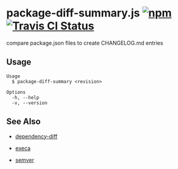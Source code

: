 # package-diff-summary.js [![npm](https://img.shields.io/npm/v/package-diff-summary.svg?maxAge=2592000)](https://www.npmjs.com/package/package-diff-summary) [![Travis CI Status](https://travis-ci.org/jokeyrhyme/package-diff-summary.js.svg?branch=master)](https://travis-ci.org/jokeyrhyme/package-diff-summary.js)

compare package.json files to create CHANGELOG.md entries


## Usage

```
Usage
  $ package-diff-summary <revision>

Options
  -h, --help
  -v, --version
```


## See Also

-   [dependency-diff](https://www.npmjs.com/package/dependency-diff)

-   [execa](https://github.com/sindresorhus/execa)

-   [semver](https://github.com/npm/node-semver)
